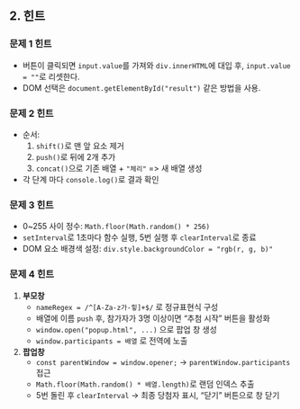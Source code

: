 ## 2. 힌트

### 문제 1 힌트
- 버튼이 클릭되면 `input.value`를 가져와 `div.innerHTML`에 대입 후, `input.value = ""`로 리셋한다.  
- DOM 선택은 `document.getElementById("result")` 같은 방법을 사용.

### 문제 2 힌트
- 순서:  
  1) `shift()`로 맨 앞 요소 제거  
  2) `push()`로 뒤에 2개 추가  
  3) `concat()`으로 기존 배열 + `"체리"` => 새 배열 생성  
- 각 단계 마다 `console.log()`로 결과 확인

### 문제 3 힌트
- 0~255 사이 정수: `Math.floor(Math.random() * 256)`  
- `setInterval`로 1초마다 함수 실행, 5번 실행 후 `clearInterval`로 종료  
- DOM 요소 배경색 설정: `div.style.backgroundColor = "rgb(r, g, b)"`

### 문제 4 힌트
1. **부모창**  
   - `nameRegex = /^[A-Za-z가-힣]+$/` 로 정규표현식 구성  
   - 배열에 이름 `push` 후, 참가자가 3명 이상이면 “추첨 시작” 버튼을 활성화  
   - `window.open("popup.html", ...)` 으로 팝업 창 생성  
   - `window.participants = 배열` 로 전역에 노출  
2. **팝업창**  
   - `const parentWindow = window.opener;` → `parentWindow.participants` 접근  
   - `Math.floor(Math.random() * 배열.length)`로 랜덤 인덱스 추출  
   - 5번 돌린 후 `clearInterval` → 최종 당첨자 표시, “닫기” 버튼으로 창 닫기